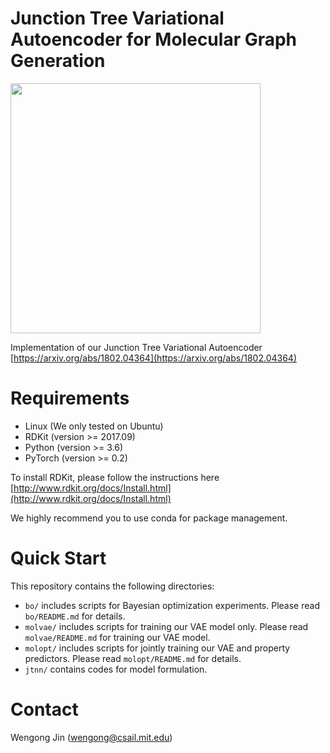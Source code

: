 # Junction Tree Variational Autoencoder for Molecular Graph Generation

<img src="https://github.com/wengong-jin/icml18-jtnn/blob/master/paradigm.png" width="400">

Implementation of our Junction Tree Variational Autoencoder [https://arxiv.org/abs/1802.04364](https://arxiv.org/abs/1802.04364)

# Requirements
* Linux (We only tested on Ubuntu)
* RDKit (version >= 2017.09)
* Python (version >= 3.6)
* PyTorch (version >= 0.2)

To install RDKit, please follow the instructions here [http://www.rdkit.org/docs/Install.html](http://www.rdkit.org/docs/Install.html)

We highly recommend you to use conda for package management.

# Quick Start
This repository contains the following directories:
* `bo/` includes scripts for Bayesian optimization experiments. Please read `bo/README.md` for details.
* `molvae/` includes scripts for training our VAE model only. Please read `molvae/README.md` for training our VAE model.
* `molopt/` includes scripts for jointly training our VAE and property predictors. Please read `molopt/README.md` for details.
* `jtnn/` contains codes for model formulation.

# Contact
Wengong Jin (wengong@csail.mit.edu)
